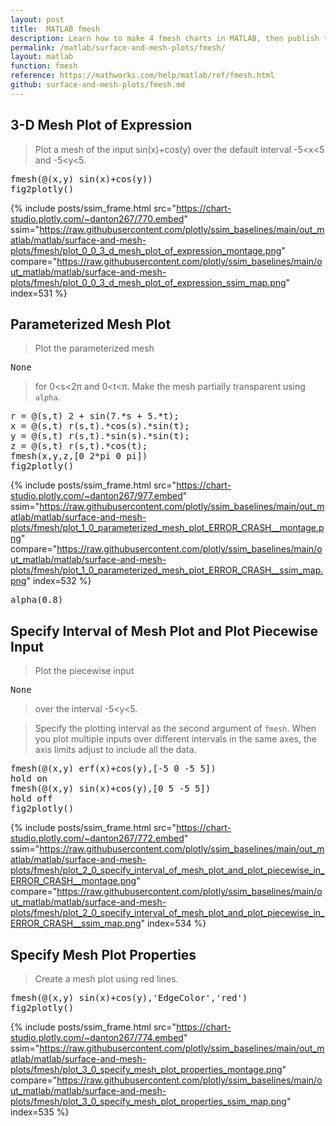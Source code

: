 ```yaml
---
layout: post
title:  MATLAB fmesh
description: Learn how to make 4 fmesh charts in MATLAB, then publish them to the Web with Plotly.
permalink: /matlab/surface-and-mesh-plots/fmesh/
layout: matlab
function: fmesh
reference: https://mathworks.com/help/matlab/ref/fmesh.html
github: surface-and-mesh-plots/fmesh.md
---
```


## 3-D Mesh Plot of Expression

> Plot a mesh of the input sin(x)+cos(y) over the default interval -5<x<5 and -5<y<5.

<pre class="mcode">fmesh(@(x,y) sin(x)+cos(y))
fig2plotly()</pre>
{% include posts/ssim_frame.html 
  src="https://chart-studio.plotly.com/~danton267/770.embed" 
  ssim="https://raw.githubusercontent.com/plotly/ssim_baselines/main/out_matlab/matlab/surface-and-mesh-plots/fmesh/plot_0_0_3_d_mesh_plot_of_expression_montage.png" 
  compare="https://raw.githubusercontent.com/plotly/ssim_baselines/main/out_matlab/matlab/surface-and-mesh-plots/fmesh/plot_0_0_3_d_mesh_plot_of_expression_ssim_map.png" 
  index=531
%}



<!--------------------- EXAMPLE BREAK ------------------------->

## Parameterized Mesh Plot

> Plot the parameterized mesh

> 

<pre class="mcode">None</pre>
> 

> for 0<s<2π and 0<t<π. Make the mesh partially transparent using `alpha`.

<pre class="mcode">r = @(s,t) 2 + sin(7.*s + 5.*t);
x = @(s,t) r(s,t).*cos(s).*sin(t);
y = @(s,t) r(s,t).*sin(s).*sin(t);
z = @(s,t) r(s,t).*cos(t);
fmesh(x,y,z,[0 2*pi 0 pi])
fig2plotly()</pre>
{% include posts/ssim_frame.html 
  src="https://chart-studio.plotly.com/~danton267/977.embed" 
  ssim="https://raw.githubusercontent.com/plotly/ssim_baselines/main/out_matlab/matlab/surface-and-mesh-plots/fmesh/plot_1_0_parameterized_mesh_plot_ERROR_CRASH__montage.png" 
  compare="https://raw.githubusercontent.com/plotly/ssim_baselines/main/out_matlab/matlab/surface-and-mesh-plots/fmesh/plot_1_0_parameterized_mesh_plot_ERROR_CRASH__ssim_map.png" 
  index=532
%}

<pre class="mcode">alpha(0.8)</pre>


<!--------------------- EXAMPLE BREAK ------------------------->

## Specify Interval of Mesh Plot and Plot Piecewise Input

> Plot the piecewise input

> 

<pre class="mcode">None</pre>
> 

> over the interval -5<y<5. 

> Specify the plotting interval as the second argument of `fmesh`. When you plot multiple inputs over different intervals in the same axes, the axis limits adjust to include all the data. 

<pre class="mcode">fmesh(@(x,y) erf(x)+cos(y),[-5 0 -5 5])
hold on
fmesh(@(x,y) sin(x)+cos(y),[0 5 -5 5])
hold off
fig2plotly()</pre>
{% include posts/ssim_frame.html 
  src="https://chart-studio.plotly.com/~danton267/772.embed" 
  ssim="https://raw.githubusercontent.com/plotly/ssim_baselines/main/out_matlab/matlab/surface-and-mesh-plots/fmesh/plot_2_0_specify_interval_of_mesh_plot_and_plot_piecewise_in_ERROR_CRASH__montage.png" 
  compare="https://raw.githubusercontent.com/plotly/ssim_baselines/main/out_matlab/matlab/surface-and-mesh-plots/fmesh/plot_2_0_specify_interval_of_mesh_plot_and_plot_piecewise_in_ERROR_CRASH__ssim_map.png" 
  index=534
%}



<!--------------------- EXAMPLE BREAK ------------------------->

## Specify Mesh Plot Properties

> Create a mesh plot using red lines.

<pre class="mcode">fmesh(@(x,y) sin(x)+cos(y),'EdgeColor','red')
fig2plotly()</pre>
{% include posts/ssim_frame.html 
  src="https://chart-studio.plotly.com/~danton267/774.embed" 
  ssim="https://raw.githubusercontent.com/plotly/ssim_baselines/main/out_matlab/matlab/surface-and-mesh-plots/fmesh/plot_3_0_specify_mesh_plot_properties_montage.png" 
  compare="https://raw.githubusercontent.com/plotly/ssim_baselines/main/out_matlab/matlab/surface-and-mesh-plots/fmesh/plot_3_0_specify_mesh_plot_properties_ssim_map.png" 
  index=535
%}



<!--------------------- EXAMPLE BREAK ------------------------->

